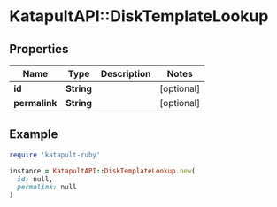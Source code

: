 # KatapultAPI::DiskTemplateLookup

## Properties

| Name | Type | Description | Notes |
| ---- | ---- | ----------- | ----- |
| **id** | **String** |  | [optional] |
| **permalink** | **String** |  | [optional] |

## Example

```ruby
require 'katapult-ruby'

instance = KatapultAPI::DiskTemplateLookup.new(
  id: null,
  permalink: null
)
```

